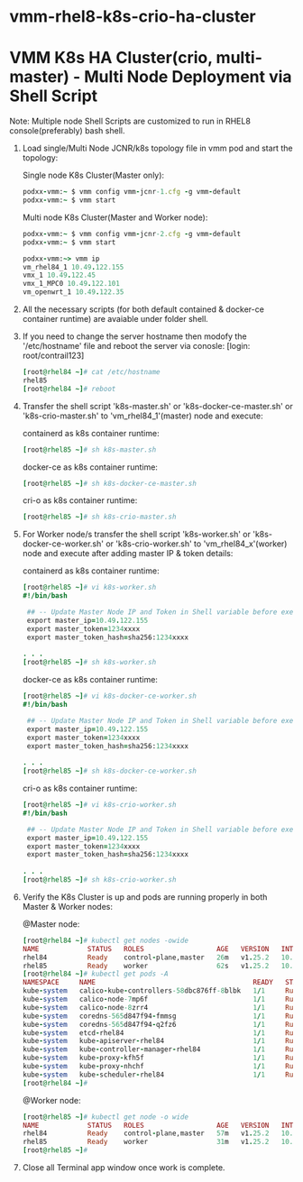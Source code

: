 # vmm-rhel8-k8s-crio-ha-cluster

# VMM K8s HA Cluster(crio, multi-master) - Multi Node Deployment via Shell Script

Note: Multiple node Shell Scripts are customized to run in RHEL8 console(preferably) bash shell. 

1. Load single/Multi Node JCNR/k8s topology file in vmm pod and start the topology:

    Single node K8s Cluster(Master only):
    ```ruby
    podxx-vmm:~ $ vmm config vmm-jcnr-1.cfg -g vmm-default
    podxx-vmm:~ $ vmm start
    ```
    Multi node K8s Cluster(Master and Worker node):
    ```ruby
    podxx-vmm:~ $ vmm config vmm-jcnr-2.cfg -g vmm-default
    podxx-vmm:~ $ vmm start
    ```
    ```ruby
    podxx-vmm:~> vmm ip
    vm_rhel84_1 10.49.122.155
    vmx_1 10.49.122.45
    vmx_1_MPC0 10.49.122.101
    vm_openwrt_1 10.49.122.35
    ```

2. All the necessary scripts (for both default contained & docker-ce container runtime) are avaiable under folder shell.

3. If you need to change the server hostname then modofy the '/etc/hostname' file and reboot the server via conosle:
   [login: root/contrail123]
  
    ```ruby
    [root@rhel84 ~]# cat /etc/hostname
    rhel85
    [root@rhel84 ~]# reboot
    ```

4. Transfer the shell script 'k8s-master.sh' or 'k8s-docker-ce-master.sh' or 'k8s-crio-master.sh' to 'vm_rhel84_1'(master) node and execute:
  
    containerd as k8s container runtime:
    ```ruby
    [root@rhel85 ~]# sh k8s-master.sh
    ```
    docker-ce as k8s container runtime:
    ```ruby
    [root@rhel85 ~]# sh k8s-docker-ce-master.sh
    ```
    cri-o as k8s container runtime:
    ```ruby
    [root@rhel85 ~]# sh k8s-crio-master.sh
    ```

5. For Worker node/s transfer the shell script 'k8s-worker.sh' or 'k8s-docker-ce-worker.sh' or 'k8s-crio-worker.sh' to 'vm_rhel84_x'(worker) node and execute after adding master IP & token details:
  
    containerd as k8s container runtime:
    ```ruby
    [root@rhel85 ~]# vi k8s-worker.sh
    #!/bin/bash
    
     ## -- Update Master Node IP and Token in Shell variable before executing the script -- ##
     export master_ip=10.49.122.155
     export master_token=1234xxxx
     export master_token_hash=sha256:1234xxxx
     
    . . .
    [root@rhel85 ~]# sh k8s-worker.sh
    ```
    docker-ce as k8s container runtime:
    ```ruby
    [root@rhel85 ~]# vi k8s-docker-ce-worker.sh
    #!/bin/bash
    
     ## -- Update Master Node IP and Token in Shell variable before executing the script -- ##
     export master_ip=10.49.122.155
     export master_token=1234xxxx
     export master_token_hash=sha256:1234xxxx
     
    . . .
    [root@rhel85 ~]# sh k8s-docker-ce-worker.sh
    ```
    cri-o as k8s container runtime:
    ```ruby
    [root@rhel85 ~]# vi k8s-crio-worker.sh
    #!/bin/bash
    
     ## -- Update Master Node IP and Token in Shell variable before executing the script -- ##
     export master_ip=10.49.122.155
     export master_token=1234xxxx
     export master_token_hash=sha256:1234xxxx
     
    . . .
    [root@rhel85 ~]# sh k8s-crio-worker.sh
    ```

5. Verify the K8s Cluster is up and pods are running properly in both Master & Worker nodes:

    @Master node:
    ```ruby
    [root@rhel84 ~]# kubectl get nodes -owide
    NAME            STATUS   ROLES                  AGE   VERSION   INTERNAL-IP     EXTERNAL-IP   OS-IMAGE                               KERNEL-VERSION          CONTAINER-RUNTIME
    rhel84          Ready    control-plane,master   26m   v1.25.2   10.49.122.155   <none>        Red Hat Enterprise Linux 8.4 (Ootpa)   4.18.0-305.el8.x86_64   docker://20.10.18
    rhel85          Ready    worker                 62s   v1.25.2   10.53.59.47     <none>        Red Hat Enterprise Linux 8.4 (Ootpa)   4.18.0-305.el8.x86_64   docker://20.10.18
    [root@rhel84 ~]# kubectl get pods -A
    NAMESPACE     NAME                                       READY   STATUS    RESTARTS   AGE
    kube-system   calico-kube-controllers-58dbc876ff-8blbk   1/1     Running   0          54m
    kube-system   calico-node-7mp6f                          1/1     Running   0          29m
    kube-system   calico-node-8zrr4                          1/1     Running   0          54m
    kube-system   coredns-565d847f94-fmmsg                   1/1     Running   0          54m
    kube-system   coredns-565d847f94-q2fz6                   1/1     Running   0          54m
    kube-system   etcd-rhel84                                1/1     Running   0          54m
    kube-system   kube-apiserver-rhel84                      1/1     Running   0          54m
    kube-system   kube-controller-manager-rhel84             1/1     Running   0          54m
    kube-system   kube-proxy-kfh5f                           1/1     Running   0          29m
    kube-system   kube-proxy-nhchf                           1/1     Running   0          54m
    kube-system   kube-scheduler-rhel84                      1/1     Running   0          54m
    [root@rhel84 ~]#
    ```
  
    @Worker node:
    ```ruby
    [root@rhel85 ~]# kubectl get node -o wide
    NAME            STATUS   ROLES                  AGE   VERSION   INTERNAL-IP     EXTERNAL-IP   OS-IMAGE                               KERNEL-VERSION          CONTAINER-RUNTIME
    rhel84          Ready    control-plane,master   57m   v1.25.2   10.49.122.155   <none>        Red Hat Enterprise Linux 8.4 (Ootpa)   4.18.0-305.el8.x86_64   docker://20.10.18
    rhel85          Ready    worker                 31m   v1.25.2   10.53.59.47     <none>        Red Hat Enterprise Linux 8.4 (Ootpa)   4.18.0-305.el8.x86_64   docker://20.10.18
    [root@rhel85 ~]#
    ```
  
6. Close all Terminal app window once work is complete.
